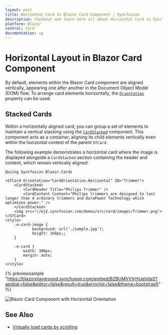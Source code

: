 ```yaml
---
layout: post
title: Horizontal Card in Blazor Card Component | Syncfusion
description: Checkout and learn here all about Horizontal Card in Syncfusion Blazor Card component and much more.
platform: Blazor
control: Card
documentation: ug
---
```


# Horizontal Layout in Blazor Card Component

By default, elements within the Blazor Card component are aligned vertically, appearing one after another in the Document Object Model (DOM) flow. To arrange card elements horizontally, the [`Orientation`](https://help.syncfusion.com/cr/blazor/Syncfusion.Blazor.Cards.SfCard.html#Syncfusion_Blazor_Cards_SfCard_Orientation) property can be used.

## Stacked Cards

Within a horizontally aligned card, you can group a set of elements to maintain a vertical stacking using the [`CardStacked`](https://help.syncfusion.com/cr/blazor/Syncfusion.Blazor.Cards.CardStacked.html) component. This component acts as a container, aligning its child elements vertically even within the horizontal context of the parent `SfCard`.

The following example demonstrates a horizontal card where the image is displayed alongside a `CardStacked` section containing the header and content, which remain vertically aligned:

```cshtml
@using Syncfusion.Blazor.Cards

<SfCard Orientation="CardOrientation.Horizontal" ID="Trimmer">
    <CardStacked>
        <CardHeader Title="Philips Trimmer" />
        <CardContent Content="Philips trimmers are designed to last longer than 4 ordinary trimmers and DuraPower Technology which optimizes power." />
    </CardStacked>
    <img src="//ej2.syncfusion.com/demos/src/card/images/Trimmer.png">
</SfCard>
<style>
    .e-card-image {
            background: url('./sample.jpg');
            height: 160px;;
    }

    .e-card {
        width: 300px;
        margin: auto;
    }
</style>
```
{% previewsample "https://blazorplayground.syncfusion.com/embed/BZBUMVVVrHJeVdaS?appbar=false&editor=false&result=true&errorlist=false&theme=bootstrap5" %}

![Blazor Card Component with Horizontal Orientation](images/blazor-card-with-horizontal-orientation.png)

## See Also

* [Virtually load cards by scrolling](https://www.syncfusion.com/forums/153966/list-of-cards-in-a-grid-from-a-enumerable-list)